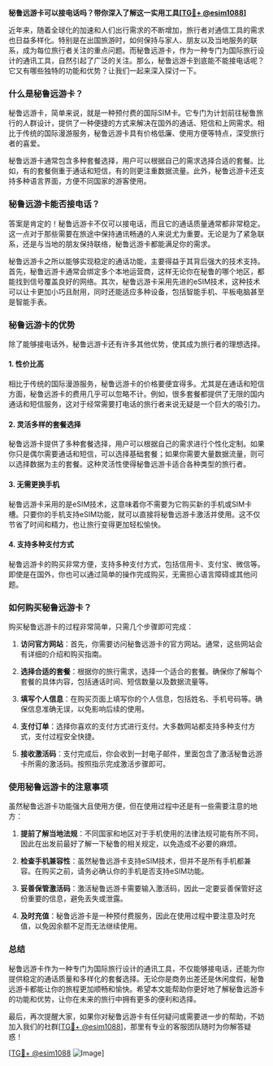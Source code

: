 **秘鲁远游卡可以接电话吗？带你深入了解这一实用工具[[TG💪+ @esim1088](https://t.me/s/esim1088)]**

近年来，随着全球化的加速和人们出行需求的不断增加，旅行者对通信工具的需求也日益多样化。特别是在出国旅游时，如何保持与家人、朋友以及当地服务的联系，成为每位旅行者关注的重点问题。而秘鲁远游卡，作为一种专门为国际旅行设计的通讯工具，自然引起了广泛的关注。那么，秘鲁远游卡到底能不能接电话呢？它又有哪些独特的功能和优势？让我们一起来深入探讨一下。

### 什么是秘鲁远游卡？

秘鲁远游卡，简单来说，就是一种预付费的国际SIM卡。它专门为计划前往秘鲁旅行的人群设计，提供了一种便捷的方式来解决在国外的通话、短信和上网需求。相比于传统的国际漫游服务，秘鲁远游卡具有价格低廉、使用方便等特点，深受旅行者的喜爱。

秘鲁远游卡通常包含多种套餐选择，用户可以根据自己的需求选择合适的套餐。比如，有的套餐侧重于通话和短信，有的则更注重数据流量。此外，秘鲁远游卡还支持多种语言界面，方便不同国家的游客使用。

### 秘鲁远游卡能否接电话？

答案是肯定的！秘鲁远游卡不仅可以接电话，而且它的通话质量通常都非常稳定。这一点对于那些需要在旅途中保持通讯畅通的人来说尤为重要。无论是为了紧急联系，还是与当地的朋友保持联络，秘鲁远游卡都能满足你的需求。

秘鲁远游卡之所以能够实现稳定的通话功能，主要得益于其背后强大的技术支持。首先，秘鲁远游卡通常会绑定多个本地运营商，这样无论你在秘鲁的哪个地区，都能找到信号覆盖良好的网络。其次，秘鲁远游卡采用先进的eSIM技术，这种技术可以让卡更加小巧且耐用，同时还能适应多种设备，包括智能手机、平板电脑甚至是智能手表。

### 秘鲁远游卡的优势

除了能够接电话外，秘鲁远游卡还有许多其他优势，使其成为旅行者的理想选择。

#### 1. **性价比高**
   相比于传统的国际漫游服务，秘鲁远游卡的价格要便宜得多。尤其是在通话和短信方面，秘鲁远游卡的费用几乎可以忽略不计。例如，很多套餐都提供了无限的国内通话和短信服务，这对于经常需要打电话的旅行者来说无疑是一个巨大的吸引力。

#### 2. **灵活多样的套餐选择**
   秘鲁远游卡提供了多种套餐选择，用户可以根据自己的需求进行个性化定制。如果你只是偶尔需要通话和短信，可以选择基础套餐；如果你需要大量数据流量，则可以选择数据为主的套餐。这种灵活性使得秘鲁远游卡适合各种类型的旅行者。

#### 3. **无需更换手机**
   秘鲁远游卡采用的是eSIM技术，这意味着你不需要为它购买新的手机或SIM卡槽。只要你的手机支持eSIM功能，就可以直接将秘鲁远游卡激活并使用。这不仅节省了时间和精力，也让旅行变得更加轻松愉快。

#### 4. **支持多种支付方式**
   秘鲁远游卡的购买非常方便，支持多种支付方式，包括信用卡、支付宝、微信等。即使是在国外，你也可以通过简单的操作完成购买，无需担心语言障碍或其他问题。

### 如何购买秘鲁远游卡？

购买秘鲁远游卡的过程非常简单，只需几个步骤即可完成：

1. **访问官方网站**：首先，你需要访问秘鲁远游卡的官方网站。通常，这些网站会有详细的介绍和购买指南。
   
2. **选择合适的套餐**：根据你的旅行需求，选择一个适合的套餐。确保你了解每个套餐的具体内容，包括通话时间、短信数量以及数据流量等。

3. **填写个人信息**：在购买页面上填写你的个人信息，包括姓名、手机号码等。确保信息准确无误，以免影响后续的使用。

4. **支付订单**：选择你喜欢的支付方式进行支付。大多数网站都支持多种支付方式，支付过程安全快捷。

5. **接收激活码**：支付完成后，你会收到一封电子邮件，里面包含了激活秘鲁远游卡所需的激活码。按照指示完成激活步骤即可。

### 使用秘鲁远游卡的注意事项

虽然秘鲁远游卡功能强大且使用方便，但在使用过程中还是有一些需要注意的地方：

1. **提前了解当地法规**：不同国家和地区对于手机使用的法律法规可能有所不同，因此在出发前最好了解一下秘鲁的相关规定，以免造成不必要的麻烦。

2. **检查手机兼容性**：虽然秘鲁远游卡支持eSIM技术，但并不是所有手机都兼容。在购买之前，请务必确认你的手机是否支持eSIM功能。

3. **妥善保管激活码**：激活秘鲁远游卡需要输入激活码，因此一定要妥善保管好这份重要的信息，避免丢失或泄露。

4. **及时充值**：秘鲁远游卡是一种预付费服务，因此在使用过程中要注意及时充值，以免因余额不足而无法继续使用。

### 总结

秘鲁远游卡作为一种专门为国际旅行设计的通讯工具，不仅能够接电话，还能为你提供稳定的通话质量和多样化的套餐选择。无论你是商务出差还是休闲度假，秘鲁远游卡都能让你的旅程更加顺畅和愉快。希望本文能帮助你更好地了解秘鲁远游卡的功能和优势，让你在未来的旅行中拥有更多的便利和选择。

最后，再次提醒大家，如果你对秘鲁远游卡有任何疑问或需要进一步的帮助，不妨加入我们的社群[[TG💪+ @esim1088](https://t.me/s/esim1088)]，那里有专业的客服团队随时为你解答疑惑！

[[TG💪+ @esim1088](https://t.me/s/esim1088) ![Image](https://i.postimg.cc/4NQfJmqS/Snipaste-2025-05-13-00-14-12.png)]